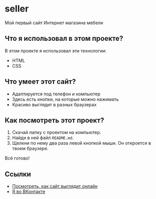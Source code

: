# seller


Мой первый сайт Интернет магазина мебели

## Что я использовал в этом проекте?

В этом проекте я использовал эти технологии:
*   HTML
*   CSS


## Что умеет этот сайт?

*   Адаптируется под телефон и компьютер
*   Здесь есть кнопки, на которые можно нажимать
*   Красиво выглядит в разных браузерах

## Как посмотреть этот проект?

1.  Скачай папку с проектом на компьютер.
2.  Найди в ней файл `README.md`.
3.  Щелкни по нему два раза левой кнопкой мыши. Он откроется в твоем браузере.

Всё готово!

## Ссылки

*   [Посмотреть, как сайт выглядит онлайн](https://grigoriy670.github.io/seller/index.html)
*   [Я во ВКонтакте](https://vk.com/zlobin_grigory)
